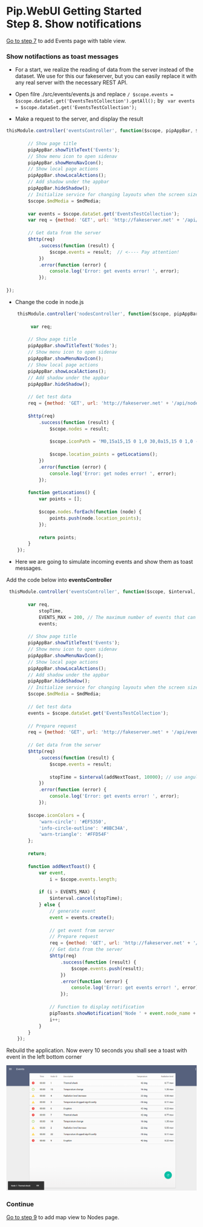 # Pip.WebUI Getting Started <br/> Step 8. Show notifications

[Go to step 7](https://github.com/pip-webui/pip-webui-sample/blob/master/step7/) to add Events page with table view.

### Show notifactions as toast messages

* For a start, we realize the reading of data from the server instead of the dataset. We use for this our fakeserver, 
but you can easily replace it with any real server with the necessary REST API.

* Open filre ./src/events/events.js and replace `/ $scope.events = $scope.dataSet.get('EventsTestCollection').getAll();` by ` var events = $scope.dataSet.get('EventsTestCollection');`

* Make a request to the server, and display the result

```javascript
thisModule.controller('eventsController', function($scope, pipAppBar, $mdMedia, $http) {
    
        // Show page title
        pipAppBar.showTitleText('Events');
        // Show menu icon to open sidenav
        pipAppBar.showMenuNavIcon();
        // Show local page actions
        pipAppBar.showLocalActions();
        // Add shadow under the appbar
        pipAppBar.hideShadow();
        // Initialize service for changing layouts when the screen size changed
        $scope.$mdMedia = $mdMedia;

        var events = $scope.dataSet.get('EventsTestCollection');
        var req = {method: 'GET', url: 'http://fakeserver.net' + '/api/events'};
       
        // Get data from the server
        $http(req)
            .success(function (result) {
                $scope.events = result;  // <---- Pay attention!
            })
            .error(function (error) {
                console.log('Error: get events error! ', error); 
            });    

});
```

* Change the code in node.js

```javascript
    thisModule.controller('nodesController', function($scope, pipAppBar) {

         var req;
         
        // Show page title
        pipAppBar.showTitleText('Nodes');
        // Show menu icon to open sidenav
        pipAppBar.showMenuNavIcon();
        // Show local page actions
        pipAppBar.showLocalActions();
        // Add shadow under the appbar
        pipAppBar.hideShadow();

        // Get test data
        req = {method: 'GET', url: 'http://fakeserver.net' + '/api/nodes'};

        $http(req)
            .success(function (result) {
                $scope.nodes = result;

                $scope.iconPath = 'M0,15a15,15 0 1,0 30,0a15,15 0 1,0 -30,0';

                $scope.location_points = getLocations();            
            })
            .error(function (error) {
                console.log('Error: get nodes error! ', error); 
            }); 

        function getLocations() {
            var points = [];

            $scope.nodes.forEach(function (node) {
                points.push(node.location_points);
            });

            return points;
        }
    });
```

* Here we are going to simulate incoming events and show them as toast messages.

Add the code below into **eventsController**

```javascript
 thisModule.controller('eventsController', function($scope, $interval, $mdMedia, $http, pipAppBar, pipToasts) {

        var req,
            stopTime,
            EVENTS_MAX = 200, // The maximum number of events that can be generated
            events;

        // Show page title
        pipAppBar.showTitleText('Events');
        // Show menu icon to open sidenav
        pipAppBar.showMenuNavIcon();
        // Show local page actions
        pipAppBar.showLocalActions();
        // Add shadow under the appbar
        pipAppBar.hideShadow();
        // Initialize service for changing layouts when the screen size changed
        $scope.$mdMedia = $mdMedia;
        
        // Get test data 
        events = $scope.dataSet.get('EventsTestCollection');

        // Prepare request 
        req = {method: 'GET', url: 'http://fakeserver.net' + '/api/events'};

        // Get data from the server
        $http(req)
            .success(function (result) {
                $scope.events = result;

                stopTime = $interval(addNextToast, 10000); // use angular $interval for imitation receiving messages every 10 sec.            
            })
            .error(function (error) {
                console.log('Error: get events error! ', error); 
            });    

        $scope.iconColors = {
            'warn-circle': '#EF5350',
            'info-circle-outline': '#8BC34A',
            'warn-triangle': '#FFD54F'
        };

        return;

        function addNextToast() {
            var event,
                i = $scope.events.length;

            if (i > EVENTS_MAX) {
                $interval.cancel(stopTime);
            } else {
                // generate event
                event = events.create();

                // get event from server 
                // Prepare request 
                req = {method: 'GET', url: 'http://fakeserver.net' + '/api/events/' + event.id};
                // Get data from the server
                $http(req)
                    .success(function (result) {
                        $scope.events.push(result);
                    })
                    .error(function (error) {
                        console.log('Error: get events error! ', error); 
                    }); 

                // Function to display notification
                pipToasts.showNotification('Node ' + event.node_name + ' (' + event.node_id + '): ' + event.description);
                i++;
            }
        }
    });
```

Rebuild the application. Now every 10 seconds you shall see a toast with event in the left bottom corner

![Notification](artifacts/notification.png)

### Continue

[Go to step 9](https://github.com/pip-webui/pip-webui-sample/blob/master/step9/) to add map view to Nodes page.
